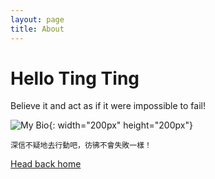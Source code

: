 ```yaml
---
layout: page
title: About
---
```


# Hello Ting Ting

Believe it and act as if it were impossible to fail!  

![My Bio](https://avatars2.githubusercontent.com/u/15205080?s=460&v=1){: width="200px" height="200px"}

`深信不疑地去行動吧，彷彿不會失敗一樣！`  

[Head back home](<./>)